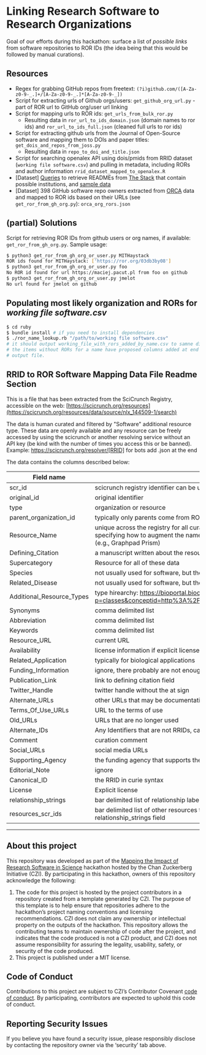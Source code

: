 # Linking Research Software to Research Organizations

Goal of our efforts during this hackathon: surface a list of _possible links_ from software repositories to ROR IDs (the idea being that this would be followed by manual curations).

## Resources

* Regex for grabbing GitHub repos from freetext: `(?i)github.com/([A-Za-z0-9-_.]+/[A-Za-z0-9-_.]*[A-Za-z0-9-_])`
* Script for extracting urls of Github orgs/users: `get_github_org_url.py` - part of ROR url to GitHub org/user url linking
* Script for mapping urls to ROR ids: `get_urls_from_bulk_ror.py`
    * Resulting data in `ror_url_to_ids_domain.json` (domain names to ror ids) and `ror_url_to_ids_full.json` (cleaned full urls to ror ids)
* Script for extracting github urls from the Journal of Open-Source software and mapping them to DOIs and paper titles: `get_dois_and_repos_from_joss.py`
    * Resulting data in `repo_to_doi_and_title.json`
* Script for searching openalex API using dois/pmids from RRID dataset (`working file software.csv`) and pulling in metadata, including RORs and author information `rrid_dataset_mapped_to_openalex.R`
* [Dataset] [Queries](./TheStackDataset.md) to retrieve READMEs from [The Stack](https://huggingface.co/datasets/bigcode/the-stack) that contain possible institutions, and [sample data](./stack_institution_readmes/sample.jsonl) 
* [Dataset] 398 GitHub software repo owners extracted from [ORCA](https://orca.eto.tech/orca_download.jsonl) data and mapped to ROR ids based on their URLs (see `get_ror_from_gh_org.py`): `orca_org_rors.json`

## (partial) Solutions

Script for retrieving ROR IDs from github users or org names, if available: `get_ror_from_gh_org.py`. Sample usage:

```bash
$ python3 get_ror_from_gh_org_or_user.py MITHaystack
ROR ids found for MITHaystack: ['https://ror.org/03db3by08']
$ python3 get_ror_from_gh_org_or_user.py foo
No ROR id found for url https://maciej.pacut.pl from foo on github
$ python3 get_ror_from_gh_org_or_user.py jmelot
No url found for jmelot on github
```

## Populating most likely organization and RORs for *working file software.csv*

```bash
$ cd ruby
$ bundle install # if you need to install dependencies
$ ./ror_name_lookup.rb "/path/to/working file software.csv"
# it should output working_file_with_rors_added_by_name.csv to samne directory
# the items without RORs for a name have proposed columns added at end columns to new
# output file.
```
## RRID to ROR Software Mapping Data File Readme Section

This is a file that has been extracted from the SciCrunch Registry, accessible on the web: [https://scicrunch.org/resources](https://scicrunch.org/resources/data/source/nlx_144509-1/search)

The data is human curated and filtered by "Software" additional resource type. 
These data are openly available and any resource can be freely accessed by using the scicrunch or another resolving service without an API key (be kind with the number of times you access this or be banned). Example: 
https://scicrunch.org/resolver/[RRID] for bots add .json at the end

The data contains the columns described below:

| Field name |	description	| field type |
|--- |---|---|
|	scr_id	|	scicrunch registry identifier can be used to pull metadata via n2t.net/RRID:SCR_$###	|	text	|
|	original_id	|	original identifier	|	text	|
|	type	|	organization or resource	|	text	|
|	parent_organization_id	|	typically only parents come from ROR entities (e.g., University not a program)	|	text	|
|	Resource_Name	|	unique across the registry for all curated items; resource names that are the same follow rules specifying how to augment the name, usually the university name or vendor name goes first (e.g., Graphpad Prism)	|	longtext	|
|	Defining_Citation	|	a manuscript written about the resource	|	longtext	|
|	Supercategory	|	Resource for all of these data	|	longtext	|
|	Species	|	not usually used for software, but the main species that is covered by the resource	|	longtext	|
|	Related_Disease	|	not usually used for software, but the main disease that is covered by the resource	|	longtext	|
|	Additional_Resource_Types	|	type hirearchy: https://bioportal.bioontology.org/ontologies/NIFSTD?p=classes&conceptid=http%3A%2F%2Furi.neuinfo.org%2Fnif%2Fnifstd%2Fnlx_res_20090101	|	longtext	|
|	Synonyms	|	comma delimited list	|	longtext	|
|	Abbreviation	|	comma delimited list	|	longtext	|
|	Keywords	|	comma delimited list	|	longtext	|
|	Resource_URL	|	current URL	|	longtext	|
|	Availability	|	license information if explicit license not available, also may not be in service	|	longtext	|
|	Related_Application	|	typically for biological applications	|	longtext	|
|	Funding_Information	|	ignore, there probably are not enough of these in software to worry about	|	longtext	|
|	Publication_Link	|	link to defining citation field	|	longtext	|
|	Twitter_Handle	|	twitter handle without the at sign	|	longtext	|
|	Alternate_URLs	|	other URLs that may be documentation, or other instances of the tool	|	longtext	|
|	Terms_Of_Use_URLs	|	URL to the terms of use	|	longtext	|
|	Old_URLs	|	URLs that are no longer used	|	longtext	|
|	Alternate_IDs	|	Any Identifiers that are not RRIDs, can be resolved by RRID resolver, comma delimeted	|	longtext	|
|	Comment	|	curation comment	|	longtext	|
|	Social_URLs	|	social media URLs	|	longtext	|
|	Supporting_Agency	|	the funding agency that supports the resource	|	longtext	|
|	Editorial_Note	|	ignore	|	longtext	|
|	Canonical_ID	|	the RRID in curie syntax	|	longtext	|
|	License	|	Explicit license	|	longtext	|
|	relationship_strings	|	bar delimited list of relationship labels with resources_scr_ids	|	mediumtext	|
|	resources_scr_ids	|	bar delimited list of other resources that are related to this RRID via the relationship listed in the relationship_strings field	|	text	|

***

## About this project

This repository was developed as part of the [Mapping the Impact of Research Software in Science](https://github.com/chanzuckerberg/software-impact-hackathon-2023) hackathon hosted by the Chan Zuckerberg Initiative (CZI). By participating in this hackathon, owners of this repository acknowledge the following:
1. The code for this project is hosted by the project contributors in a repository created from a template generated by CZI. The purpose of this template is to help ensure that repositories adhere to the hackathon’s project naming conventions and licensing recommendations.  CZI does not claim any ownership or intellectual property on the outputs of the hackathon. This repository allows the contributing teams to maintain ownership of code after the project, and indicates that the code produced is not a CZI product, and CZI does not assume responsibility for assuring the legality, usability, safety, or security of the code produced.
2. This project is published under a MIT license.

## Code of Conduct

Contributions to this project are subject to CZI’s Contributor Covenant [code of conduct](https://github.com/chanzuckerberg/.github/blob/master/CODE_OF_CONDUCT.md). By participating, contributors are expected to uphold this code of conduct. 

## Reporting Security Issues

If you believe you have found a security issue, please responsibly disclose by contacting the repository owner via the ‘security’ tab above.
